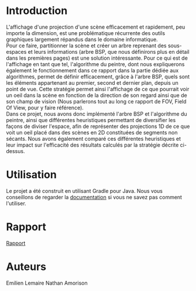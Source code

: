 # Introduction
L'affichage d'une projection d'une scène efficacement et rapidement, peu importe la dimension, est une problématique récurrente des outils graphiques largement répandus dans le domaine
informatique.  
Pour ce faire, partitionner la scène et créer un arbre reprenant des sous-espaces et leurs informations (arbre BSP, que nous définirons plus en détail dans les premières pages) est une
solution intéressante. Pour ce qui est de l'affichage en tant que tel, l'algorithme du peintre, dont nous expliquerons également le fonctionnement dans ce rapport dans la partie dédiée
aux algorithmes, permet de définir efficacement, grâce à l'arbre BSP, quels sont les éléments appartenant au premier, second et dernier plan, depuis un point de vue. Cette stratégie
permet ainsi l'affichage de ce que pourrait voir un oeil dans la scène en fonction de la direction de son regard ainsi que de son champ de vision (Nous parlerons tout au long ce
rapport de FOV, Field Of View, pour y faire référence).  
Dans ce projet, nous avons donc implémenté l'arbre BSP et l'algorithme du peintre, ainsi que différentes heuristiques permettant de diversifier les façons de diviser l'espace, afin de
représenter des projections 1D de ce que voit un oeil placé dans des scènes en 2D constituées de segments non sécants. Nous avons également comparé ces différentes heuristiques et leur
impact sur l'efficacité des résultats calculés par la stratégie décrite ci-dessus.

# Utilisation
Le projet a été construit en utilisant Gradle pour Java. Nous vous conseillons de regarder la [documentation](https://gradle.org/guides/) si vous ne savez pas comment l'utiliser.

# Rapport
[Rapport](Rapport.pdf)

# Auteurs
Emilien Lemaire
Nathan Amorison
